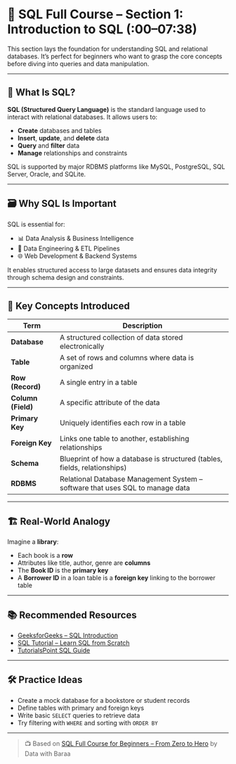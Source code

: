 # 📘 SQL Full Course – Section 1: Introduction to SQL (:00–07:38)

This section lays the foundation for understanding SQL and relational databases. It’s perfect for beginners who want to grasp the core concepts before diving into queries and data manipulation.

---

## 🧠 What Is SQL?

**SQL (Structured Query Language)** is the standard language used to interact with relational databases. It allows users to:

- **Create** databases and tables
- **Insert**, **update**, and **delete** data
- **Query** and **filter** data
- **Manage** relationships and constraints

SQL is supported by major RDBMS platforms like MySQL, PostgreSQL, SQL Server, Oracle, and SQLite.

---

## 🗃️ Why SQL Is Important

SQL is essential for:

- 📊 Data Analysis & Business Intelligence  
- 🧪 Data Engineering & ETL Pipelines  
- 🌐 Web Development & Backend Systems  

It enables structured access to large datasets and ensures data integrity through schema design and constraints.

---

## 🧩 Key Concepts Introduced

| Term             | Description                                                                 |
|------------------|-----------------------------------------------------------------------------|
| **Database**     | A structured collection of data stored electronically                       |
| **Table**        | A set of rows and columns where data is organized                          |
| **Row (Record)** | A single entry in a table                                                   |
| **Column (Field)**| A specific attribute of the data                                           |
| **Primary Key**  | Uniquely identifies each row in a table                                     |
| **Foreign Key**  | Links one table to another, establishing relationships                      |
| **Schema**       | Blueprint of how a database is structured (tables, fields, relationships)   |
| **RDBMS**        | Relational Database Management System – software that uses SQL to manage data|

---

## 🏗️ Real-World Analogy

Imagine a **library**:
- Each book is a **row**
- Attributes like title, author, genre are **columns**
- The **Book ID** is the **primary key**
- A **Borrower ID** in a loan table is a **foreign key** linking to the borrower table

---

## 📚 Recommended Resources

- [GeeksforGeeks – SQL Introduction](https://www.geeksforgeeks.org/sql/introduction-to-sql/)
- [SQL Tutorial – Learn SQL from Scratch](https://www.sqltutorial.org/)
- [TutorialsPoint SQL Guide](https://www.tutorialspoint.com/sql/index.htm)

---

## 🛠️ Practice Ideas

- Create a mock database for a bookstore or student records
- Define tables with primary and foreign keys
- Write basic `SELECT` queries to retrieve data
- Try filtering with `WHERE` and sorting with `ORDER BY`

---

> 📺 Based on [SQL Full Course for Beginners – From Zero to Hero](https://www.youtube.com/watch?v=SSKVgrwhzus&t=36702s) by Data with Baraa


